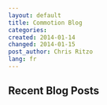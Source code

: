 ```yaml
---
layout: default
title: Commotion Blog
categories: 
created: 2014-01-14
changed: 2014-01-15
post_author: Chris Ritzo
lang: fr
---
```

 <h2>Recent Blog Posts</h2>
